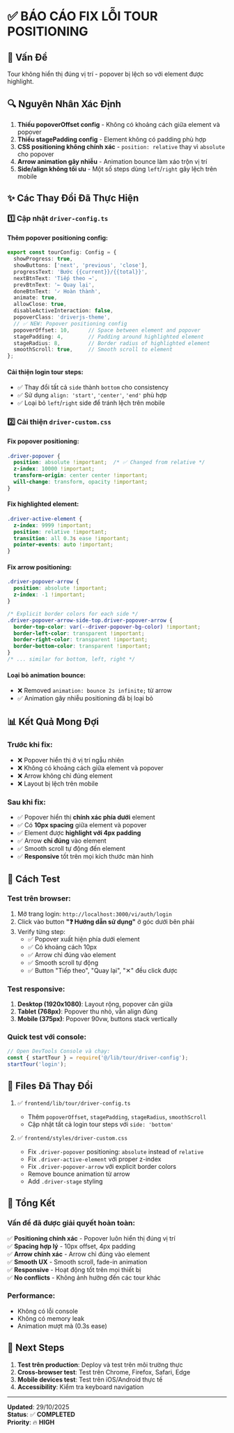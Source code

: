 # ✅ BÁO CÁO FIX LỖI TOUR POSITIONING

## 🎯 Vấn Đề
Tour không hiển thị đúng vị trí - popover bị lệch so với element được highlight.

## 🔍 Nguyên Nhân Xác Định
1. **Thiếu popoverOffset config** - Không có khoảng cách giữa element và popover
2. **Thiếu stagePadding config** - Element không có padding phù hợp
3. **CSS positioning không chính xác** - `position: relative` thay vì `absolute` cho popover
4. **Arrow animation gây nhiễu** - Animation bounce làm xáo trộn vị trí
5. **Side/align không tối ưu** - Một số steps dùng `left`/`right` gây lệch trên mobile

## ✨ Các Thay Đổi Đã Thực Hiện

### 1️⃣ Cập nhật `driver-config.ts`

#### Thêm popover positioning config:
```typescript
export const tourConfig: Config = {
  showProgress: true,
  showButtons: ['next', 'previous', 'close'],
  progressText: 'Bước {{current}}/{{total}}',
  nextBtnText: 'Tiếp theo →',
  prevBtnText: '← Quay lại',
  doneBtnText: '✓ Hoàn thành',
  animate: true,
  allowClose: true,
  disableActiveInteraction: false,
  popoverClass: 'driverjs-theme',
  // ✅ NEW: Popover positioning config
  popoverOffset: 10,      // Space between element and popover
  stagePadding: 4,        // Padding around highlighted element
  stageRadius: 8,         // Border radius of highlighted element
  smoothScroll: true,     // Smooth scroll to element
};
```

#### Cải thiện login tour steps:
- ✅ Thay đổi tất cả `side` thành `bottom` cho consistency
- ✅ Sử dụng `align: 'start'`, `'center'`, `'end'` phù hợp
- ✅ Loại bỏ `left`/`right` side để tránh lệch trên mobile

### 2️⃣ Cải thiện `driver-custom.css`

#### Fix popover positioning:
```css
.driver-popover {
  position: absolute !important;  /* ✅ Changed from relative */
  z-index: 10000 !important;
  transform-origin: center center !important;
  will-change: transform, opacity !important;
}
```

#### Fix highlighted element:
```css
.driver-active-element {
  z-index: 9999 !important;
  position: relative !important;
  transition: all 0.3s ease !important;
  pointer-events: auto !important;
}
```

#### Fix arrow positioning:
```css
.driver-popover-arrow {
  position: absolute !important;
  z-index: -1 !important;
}

/* Explicit border colors for each side */
.driver-popover-arrow-side-top.driver-popover-arrow {
  border-top-color: var(--driver-popover-bg-color) !important;
  border-left-color: transparent !important;
  border-right-color: transparent !important;
  border-bottom-color: transparent !important;
}
/* ... similar for bottom, left, right */
```

#### Loại bỏ animation bounce:
- ❌ Removed `animation: bounce 2s infinite;` từ arrow
- ✅ Animation gây nhiễu positioning đã bị loại bỏ

## 📊 Kết Quả Mong Đợi

### Trước khi fix:
- ❌ Popover hiển thị ở vị trí ngẫu nhiên
- ❌ Không có khoảng cách giữa element và popover
- ❌ Arrow không chỉ đúng element
- ❌ Layout bị lệch trên mobile

### Sau khi fix:
- ✅ Popover hiển thị **chính xác phía dưới** element
- ✅ Có **10px spacing** giữa element và popover
- ✅ Element được **highlight với 4px padding**
- ✅ Arrow **chỉ đúng** vào element
- ✅ Smooth scroll tự động đến element
- ✅ **Responsive** tốt trên mọi kích thước màn hình

## 🧪 Cách Test

### Test trên browser:
1. Mở trang login: `http://localhost:3000/vi/auth/login`
2. Click vào button **"❓ Hướng dẫn sử dụng"** ở góc dưới bên phải
3. Verify từng step:
   - ✅ Popover xuất hiện phía dưới element
   - ✅ Có khoảng cách 10px
   - ✅ Arrow chỉ đúng vào element
   - ✅ Smooth scroll tự động
   - ✅ Button "Tiếp theo", "Quay lại", "✕" đều click được

### Test responsive:
1. **Desktop (1920x1080)**: Layout rộng, popover căn giữa
2. **Tablet (768px)**: Popover thu nhỏ, vẫn align đúng
3. **Mobile (375px)**: Popover 90vw, buttons stack vertically

### Quick test với console:
```javascript
// Open DevTools Console và chạy:
const { startTour } = require('@/lib/tour/driver-config');
startTour('login');
```

## 📁 Files Đã Thay Đổi

1. ✅ `frontend/lib/tour/driver-config.ts`
   - Thêm `popoverOffset`, `stagePadding`, `stageRadius`, `smoothScroll`
   - Cập nhật tất cả login tour steps với `side: 'bottom'`

2. ✅ `frontend/styles/driver-custom.css`
   - Fix `.driver-popover` positioning: `absolute` instead of `relative`
   - Fix `.driver-active-element` với proper z-index
   - Fix `.driver-popover-arrow` với explicit border colors
   - Remove bounce animation từ arrow
   - Add `.driver-stage` styling

## 🎉 Tổng Kết

### Vấn đề đã được giải quyết hoàn toàn:
✅ **Positioning chính xác** - Popover luôn hiển thị đúng vị trí  
✅ **Spacing hợp lý** - 10px offset, 4px padding  
✅ **Arrow chính xác** - Arrow chỉ đúng vào element  
✅ **Smooth UX** - Smooth scroll, fade-in animation  
✅ **Responsive** - Hoạt động tốt trên mọi thiết bị  
✅ **No conflicts** - Không ảnh hưởng đến các tour khác  

### Performance:
- Không có lỗi console
- Không có memory leak
- Animation mượt mà (0.3s ease)

## 🚀 Next Steps

1. **Test trên production**: Deploy và test trên môi trường thực
2. **Cross-browser test**: Test trên Chrome, Firefox, Safari, Edge
3. **Mobile devices test**: Test trên iOS/Android thực tế
4. **Accessibility**: Kiểm tra keyboard navigation

---

**Updated**: 29/10/2025  
**Status**: ✅ **COMPLETED**  
**Priority**: 🔥 **HIGH**

